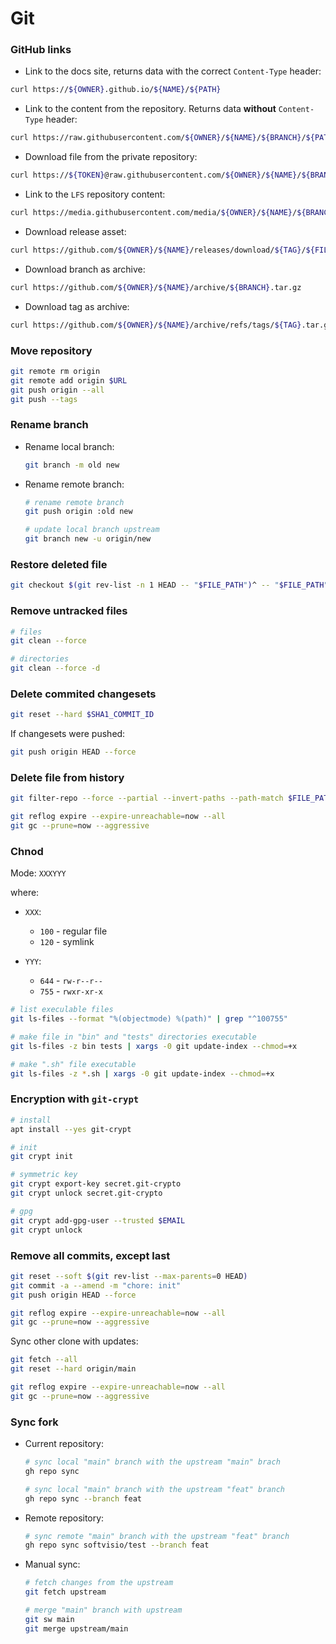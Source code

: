 # Git

### GitHub links

- Link to the docs site, returns data with the correct `Content-Type` header:

```sh
curl https://${OWNER}.github.io/${NAME}/${PATH}
```

- Link to the content from the repository. Returns data **without** `Content-Type` header:

```sh
curl https://raw.githubusercontent.com/${OWNER}/${NAME}/${BRANCH}/${PATH}
```

- Download file from the private repository:

```sh
curl https://${TOKEN}@raw.githubusercontent.com/${OWNER}/${NAME}/${BRANCH}/${PATH}
```

- Link to the `LFS` repository content:

```sh
curl https://media.githubusercontent.com/media/${OWNER}/${NAME}/${BRANCH}/${PATH}
```

- Download release asset:

```sh
curl https://github.com/${OWNER}/${NAME}/releases/download/${TAG}/${FILE_NAME}
```

- Download branch as archive:

```sh
curl https://github.com/${OWNER}/${NAME}/archive/${BRANCH}.tar.gz
```

- Download tag as archive:

```sh
curl https://github.com/${OWNER}/${NAME}/archive/refs/tags/${TAG}.tar.gz
```

### Move repository

```sh
git remote rm origin
git remote add origin $URL
git push origin --all
git push --tags
```

### Rename branch

- Rename local branch:

    ```sh
    git branch -m old new
    ```

- Rename remote branch:

    ```sh
    # rename remote branch
    git push origin :old new

    # update local branch upstream
    git branch new -u origin/new
    ```

### Restore deleted file

```sh
git checkout $(git rev-list -n 1 HEAD -- "$FILE_PATH")^ -- "$FILE_PATH"
```

### Remove untracked files

```sh
# files
git clean --force

# directories
git clean --force -d
```

### Delete commited changesets

```sh
git reset --hard $SHA1_COMMIT_ID
```

If changesets were pushed:

```sh
git push origin HEAD --force
```

### Delete file from history

```sh
git filter-repo --force --partial --invert-paths --path-match $FILE_PATH

git reflog expire --expire-unreachable=now --all
git gc --prune=now --aggressive
```

### Chnod

Mode: `XXXYYY`

where:

- `XXX`:

    - `100` - regular file
    - `120` - symlink

- `YYY`:

    - `644` - `rw-r--r--`
    - `755` - `rwxr-xr-x`

```sh
# list execulable files
git ls-files --format "%(objectmode) %(path)" | grep "^100755"

# make file in "bin" and "tests" directories executable
git ls-files -z bin tests | xargs -0 git update-index --chmod=+x

# make ".sh" file executable
git ls-files -z *.sh | xargs -0 git update-index --chmod=+x
```

### Encryption with `git-crypt`

```sh
# install
apt install --yes git-crypt

# init
git crypt init

# symmetric key
git crypt export-key secret.git-crypto
git crypt unlock secret.git-crypto

# gpg
git crypt add-gpg-user --trusted $EMAIL
git crypt unlock
```

### Remove all commits, except last

```sh
git reset --soft $(git rev-list --max-parents=0 HEAD)
git commit -a --amend -m "chore: init"
git push origin HEAD --force

git reflog expire --expire-unreachable=now --all
git gc --prune=now --aggressive
```

Sync other clone with updates:

```sh
git fetch --all
git reset --hard origin/main

git reflog expire --expire-unreachable=now --all
git gc --prune=now --aggressive
```

### Sync fork

- Current repository:

    ```sh
    # sync local "main" branch with the upstream "main" brach
    gh repo sync

    # sync local "main" branch with the upstream "feat" branch
    gh repo sync --branch feat
    ```

- Remote repository:

    ```sh
    # sync remote "main" branch with the upstream "feat" branch
    gh repo sync softvisio/test --branch feat
    ```

- Manual sync:

    ```sh
    # fetch changes from the upstream
    git fetch upstream

    # merge "main" branch with upstream
    git sw main
    git merge upstream/main
    ```
